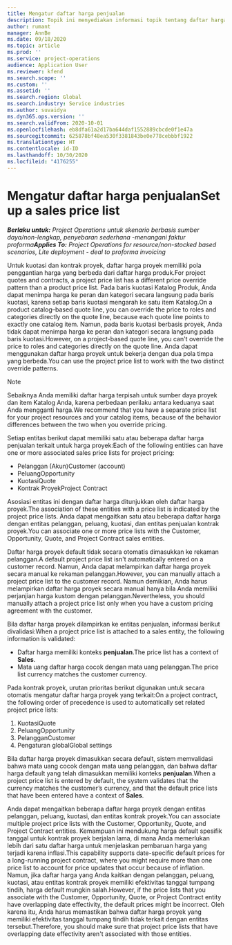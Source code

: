 ```yaml
---
title: Mengatur daftar harga penjualan
description: Topik ini menyediakan informasi topik tentang daftar harga penjualan untuk penentuan harga proyek.
author: rumant
manager: AnnBe
ms.date: 09/18/2020
ms.topic: article
ms.prod: ''
ms.service: project-operations
audience: Application User
ms.reviewer: kfend
ms.search.scope: ''
ms.custom: ''
ms.assetid: ''
ms.search.region: Global
ms.search.industry: Service industries
ms.author: suvaidya
ms.dyn365.ops.version: ''
ms.search.validFrom: 2020-10-01
ms.openlocfilehash: eb8dfa61a2d17ba644daf1552889cbcde0f1e47a
ms.sourcegitcommit: 625878bf48ea530f3381843be0e778cebbbf1922
ms.translationtype: HT
ms.contentlocale: id-ID
ms.lasthandoff: 10/30/2020
ms.locfileid: "4176255"
---
```

# <a name="set-up-a-sales-price-list"></a><span data-ttu-id="5412f-103">Mengatur daftar harga penjualan</span><span class="sxs-lookup"><span data-stu-id="5412f-103">Set up a sales price list</span></span>

<span data-ttu-id="5412f-104">_**Berlaku untuk:** Project Operations untuk skenario berbasis sumber daya/non-lengkap, penyebaran sederhana -menangani faktur proforma_</span><span class="sxs-lookup"><span data-stu-id="5412f-104">_**Applies To:** Project Operations for resource/non-stocked based scenarios, Lite deployment - deal to proforma invoicing_</span></span>

<span data-ttu-id="5412f-105">Untuk kuotasi dan kontrak proyek, daftar harga proyek memiliki pola penggantian harga yang berbeda dari daftar harga produk.</span><span class="sxs-lookup"><span data-stu-id="5412f-105">For project quotes and contracts, a project price list has a different price override pattern than a product price list.</span></span> <span data-ttu-id="5412f-106">Pada baris kuotasi Katalog Produk, Anda dapat menimpa harga ke peran dan kategori secara langsung pada baris kuotasi, karena setiap baris kuotasi mengarah ke satu item Katalog.</span><span class="sxs-lookup"><span data-stu-id="5412f-106">On a product catalog–based quote line, you can override the price to roles and categories directly on the quote line, because each quote line points to exactly one catalog item.</span></span> <span data-ttu-id="5412f-107">Namun, pada baris kuotasi berbasis proyek, Anda tidak dapat menimpa harga ke peran dan kategori secara langsung pada baris kuotasi.</span><span class="sxs-lookup"><span data-stu-id="5412f-107">However, on a project-based quote line, you can't override the price to roles and categories directly on the quote line.</span></span> <span data-ttu-id="5412f-108">Anda dapat menggunakan daftar harga proyek untuk bekerja dengan dua pola timpa yang berbeda.</span><span class="sxs-lookup"><span data-stu-id="5412f-108">You can use the project price list to work with the two distinct override patterns.</span></span>

> [!NOTE]
> <span data-ttu-id="5412f-109">Sebaiknya Anda memiliki daftar harga terpisah untuk sumber daya proyek dan item Katalog Anda, karena perbedaan perilaku antara keduanya saat Anda mengganti harga.</span><span class="sxs-lookup"><span data-stu-id="5412f-109">We recommend that you have a separate price list for your project resources and your catalog items, because of the behavior differences between the two when you override pricing.</span></span>

<span data-ttu-id="5412f-110">Setiap entitas berikut dapat memiliki satu atau beberapa daftar harga penjualan terkait untuk harga proyek:</span><span class="sxs-lookup"><span data-stu-id="5412f-110">Each of the following entities can have one or more associated sales price lists for project pricing:</span></span>

- <span data-ttu-id="5412f-111">Pelanggan (Akun)</span><span class="sxs-lookup"><span data-stu-id="5412f-111">Customer (account)</span></span> 
- <span data-ttu-id="5412f-112">Peluang</span><span class="sxs-lookup"><span data-stu-id="5412f-112">Opportunity</span></span> 
- <span data-ttu-id="5412f-113">Kuotasi</span><span class="sxs-lookup"><span data-stu-id="5412f-113">Quote</span></span> 
- <span data-ttu-id="5412f-114">Kontrak Proyek</span><span class="sxs-lookup"><span data-stu-id="5412f-114">Project Contract</span></span>

<span data-ttu-id="5412f-115">Asosiasi entitas ini dengan daftar harga ditunjukkan oleh daftar harga proyek.</span><span class="sxs-lookup"><span data-stu-id="5412f-115">The association of these entities with a price list is indicated by the project price lists.</span></span> <span data-ttu-id="5412f-116">Anda dapat mengaitkan satu atau beberapa daftar harga dengan entitas pelanggan, peluang, kuotasi, dan entitas penjualan kontrak proyek.</span><span class="sxs-lookup"><span data-stu-id="5412f-116">You can associate one or more price lists with the Customer, Opportunity, Quote, and Project Contract sales entities.</span></span>

<span data-ttu-id="5412f-117">Daftar harga proyek default tidak secara otomatis dimasukkan ke rekaman pelanggan.</span><span class="sxs-lookup"><span data-stu-id="5412f-117">A default project price list isn't automatically entered on a customer record.</span></span> <span data-ttu-id="5412f-118">Namun, Anda dapat melampirkan daftar harga proyek secara manual ke rekaman pelanggan.</span><span class="sxs-lookup"><span data-stu-id="5412f-118">However, you can manually attach a project price list to the customer record.</span></span> <span data-ttu-id="5412f-119">Namun demikian, Anda harus melampirkan daftar harga proyek secara manual hanya bila Anda memiliki perjanjian harga kustom dengan pelanggan.</span><span class="sxs-lookup"><span data-stu-id="5412f-119">Nevertheless, you should manually attach a project price list only when you have a custom pricing agreement with the customer.</span></span> 

<span data-ttu-id="5412f-120">Bila daftar harga proyek dilampirkan ke entitas penjualan, informasi berikut divalidasi:</span><span class="sxs-lookup"><span data-stu-id="5412f-120">When a project price list is attached to a sales entity, the following information is validated:</span></span>

- <span data-ttu-id="5412f-121">Daftar harga memiliki konteks **penjualan**.</span><span class="sxs-lookup"><span data-stu-id="5412f-121">The price list has a context of **Sales**.</span></span> 
- <span data-ttu-id="5412f-122">Mata uang daftar harga cocok dengan mata uang pelanggan.</span><span class="sxs-lookup"><span data-stu-id="5412f-122">The price list currency matches the customer currency.</span></span> 

<span data-ttu-id="5412f-123">Pada kontrak proyek, urutan prioritas berikut digunakan untuk secara otomatis mengatur daftar harga proyek yang terkait:</span><span class="sxs-lookup"><span data-stu-id="5412f-123">On a project contract, the following order of precedence is used to automatically set related project price lists:</span></span>

1. <span data-ttu-id="5412f-124">Kuotasi</span><span class="sxs-lookup"><span data-stu-id="5412f-124">Quote</span></span>
2. <span data-ttu-id="5412f-125">Peluang</span><span class="sxs-lookup"><span data-stu-id="5412f-125">Opportunity</span></span>
3. <span data-ttu-id="5412f-126">Pelanggan</span><span class="sxs-lookup"><span data-stu-id="5412f-126">Customer</span></span> 
4. <span data-ttu-id="5412f-127">Pengaturan global</span><span class="sxs-lookup"><span data-stu-id="5412f-127">Global settings</span></span> 

<span data-ttu-id="5412f-128">Bila daftar harga proyek dimasukkan secara default, sistem memvalidasi bahwa mata uang cocok dengan mata uang pelanggan, dan bahwa daftar harga default yang telah dimasukkan memiliki konteks **penjualan**.</span><span class="sxs-lookup"><span data-stu-id="5412f-128">When a project price list is entered by default, the system validates that the currency matches the customer’s currency, and that the default price lists that have been entered have a context of **Sales**.</span></span>

<span data-ttu-id="5412f-129">Anda dapat mengaitkan beberapa daftar harga proyek dengan entitas pelanggan, peluang, kuotasi, dan entitas kontrak proyek.</span><span class="sxs-lookup"><span data-stu-id="5412f-129">You can associate multiple project price lists with the Customer, Opportunity, Quote, and Project Contract entities.</span></span> <span data-ttu-id="5412f-130">Kemampuan ini mendukung harga default spesifik tanggal untuk kontrak proyek berjalan lama, di mana Anda memerlukan lebih dari satu daftar harga untuk menjelaskan pembaruan harga yang terjadi karena inflasi.</span><span class="sxs-lookup"><span data-stu-id="5412f-130">This capability supports date-specific default prices for a long-running project contract, where you might require more than one price list to account for price updates that occur because of inflation.</span></span> <span data-ttu-id="5412f-131">Namun, jika daftar harga yang Anda kaitkan dengan pelanggan, peluang, kuotasi, atau entitas kontrak proyek memiliki efektivitas tanggal tumpang tindih, harga default mungkin salah.</span><span class="sxs-lookup"><span data-stu-id="5412f-131">However, if the price lists that you associate with the Customer, Opportunity, Quote, or Project Contract entity have overlapping date effectivity, the default prices might be incorrect.</span></span> <span data-ttu-id="5412f-132">Oleh karena itu, Anda harus memastikan bahwa daftar harga proyek yang memiliki efektivitas tanggal tumpang tindih tidak terkait dengan entitas tersebut.</span><span class="sxs-lookup"><span data-stu-id="5412f-132">Therefore, you should make sure that project price lists that have overlapping date effectivity aren't associated with those entities.</span></span>
